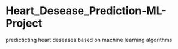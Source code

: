 # Heart_Desease_Prediction-ML-Project
predicticting heart deseases based on machine learning algorithms
